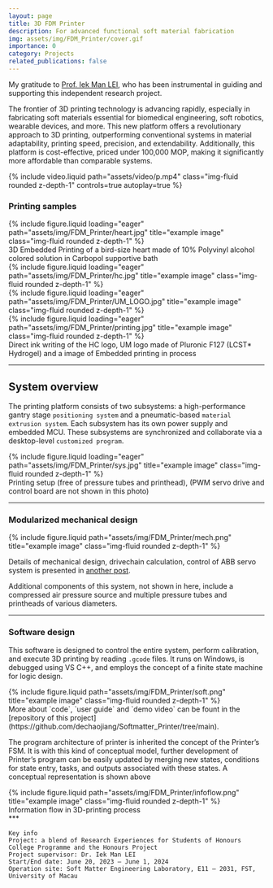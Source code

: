 ```yaml
---
layout: page
title: 3D FDM Printer
description: For advanced functional soft material fabrication
img: assets/img/FDM_Printer/cover.gif
importance: 0
category: Projects
related_publications: false
---
```


My gratitude to [Prof. Iek Man LEI](https://www.fst.um.edu.mo/people/ieklei/), who has been instrumental in guiding and supporting this independent research project.

The frontier of 3D printing technology is advancing rapidly, especially in fabricating soft materials essential for biomedical engineering, soft robotics, wearable devices, and more. This new platform offers a revolutionary approach to 3D printing, outperforming conventional systems in material adaptability, printing speed, precision, and extendability. Additionally, this platform is cost-effective, priced under 100,000 MOP, making it significantly more affordable than comparable systems.

<!-- To give your project a background in the portfolio page, just add the img tag to the front matter like so:

    ---
    layout: page
    title: project
    description: a project with a background image
    img: /assets/img/12.jpg
    --- -->

<div class="row mt-3">
    <div class="col-sm mt-3 mt-md-0">
        {% include video.liquid path="assets/video/p.mp4" class="img-fluid rounded z-depth-1" controls=true autoplay=true %}
    </div>
</div>
<div class="caption">

</div>

### Printing samples

<div class="row">
    <div class="col-sm mt-3 mt-md-0">
        {% include figure.liquid loading="eager" path="assets/img/FDM_Printer/heart.jpg" title="example image" class="img-fluid rounded z-depth-1" %}
    </div>
</div>
<div class="caption">
    3D Embedded Printing of a bird-size heart made of 10% Polyvinyl alcohol colored solution in Carbopol supportive bath
</div>

<div class="row">
    <div class="col-sm mt-3 mt-md-0">
        {% include figure.liquid loading="eager" path="assets/img/FDM_Printer/hc.jpg" title="example image" class="img-fluid rounded z-depth-1" %}
    </div>
    <div class="col-sm mt-3 mt-md-0">
        {% include figure.liquid loading="eager" path="assets/img/FDM_Printer/UM_LOGO.jpg" title="example image" class="img-fluid rounded z-depth-1" %}
    </div>
    <div class="col-sm mt-3 mt-md-0">
        {% include figure.liquid loading="eager" path="assets/img/FDM_Printer/printing.jpg" title="example image" class="img-fluid rounded z-depth-1" %}
    </div>
</div>

<div class="caption">
    Direct ink writing of the HC logo, UM logo made of Pluronic F127 (LCST* Hydrogel) and a image of Embedded printing in process
</div>

***

## System overview

The printing platform consists of two subsystems: a high-performance gantry stage `positioning system` and a pneumatic-based `material extrusion system`. Each subsystem has its own power supply and embedded MCU. These subsystems are synchronized and collaborate via a desktop-level `customized program`.

<div class="row">
    <div class="col-sm mt-3 mt-md-0">
        {% include figure.liquid loading="eager" path="assets/img/FDM_Printer/sys.jpg" title="example image" class="img-fluid rounded z-depth-1" %}
    </div>
</div>
<div class="caption">
    Printing setup (free of pressure tubes and printhead),   (PWM servo drive and control board are not shown in this photo)
</div>

***

### Modularized mechanical design
<div class="row justify-content-sm-center">
    <div class="col-sm mt-3 mt-md-0">
        {% include figure.liquid path="assets/img/FDM_Printer/mech.png" title="example image" class="img-fluid rounded z-depth-1" %}
    </div>
</div>

Details of mechanical design, drivechain calculation, control of ABB servo system is presented in [another post](). 

Additional components of this system, not shown in here, include a compressed air pressure source and multiple pressure tubes and printheads of various diameters.

***

### Software design

This software is designed to control the entire system, perform calibration, and execute 3D printing by reading `.gcode` files. It runs on Windows, is debugged using VS C++, and employs the concept of a finite state machine for logic design.
<div class="row justify-content-sm-center">
    <div class="col-sm mt-3 mt-md-0">
        {% include figure.liquid path="assets/img/FDM_Printer/soft.png" title="example image" class="img-fluid rounded z-depth-1" %}
    </div>
</div>
More about `code`, `user guide` and `demo video` can be fount in the [repository of this project](https://github.com/dechaojiang/Softmatter_Printer/tree/main).

The program architecture of printer is inherited the concept of the Printer’s FSM. It is with this kind of conceptual model, further development of Printer’s program can be easily updated by merging new states, conditions for state entry, tasks, and outputs associated with these states. A conceptual representation is shown above

<div class="row justify-content-sm-center">
    <div class="col-sm mt-3 mt-md-0">
        {% include figure.liquid path="assets/img/FDM_Printer/infoflow.png" title="example image" class="img-fluid rounded z-depth-1" %}
    </div>
</div>
<div class="caption">
    Information flow in 3D-printing process
</div>
***


    
    Key info
    Project: a blend of Research Experiences for Students of Honours College Programme and the Honours Project
    Project supervisor: Dr. Iek Man LEI
    Start/End date: June 20, 2023 – June 1, 2024
    Operation site: Soft Matter Engineering Laboratory, E11 – 2031, FST, University of Macau